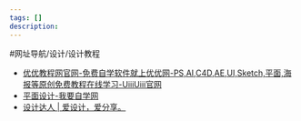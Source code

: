 ```yaml
---
tags: []
description: 
---
```


#网址导航/设计/设计教程 

- [优优教程网官网-免费自学软件就上优优网-PS,AI,C4D,AE,UI,Sketch,平面,海报等原创免费教程在线学习-UiiiUiii官网](https://uiiiuiii.com/)
- [平面设计-我要自学网](https://www.51zxw.net/List.aspx?cid=8)
- [设计达人 | 爱设计，爱分享。](https://www.shejidaren.com/)